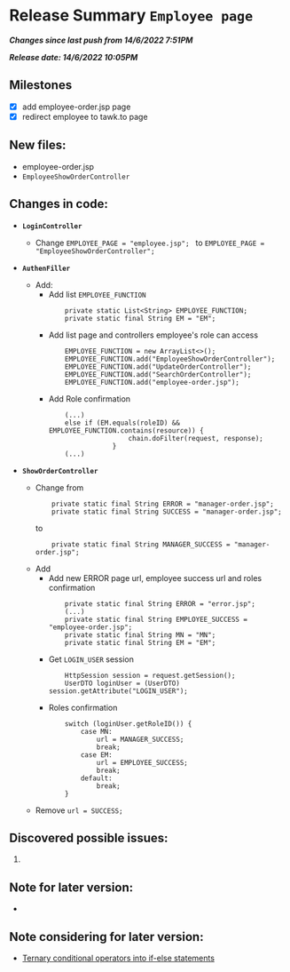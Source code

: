 

# Release Summary `Employee page`
***Changes since last push from 14/6/2022 7:51PM***

***Release date: 14/6/2022 10:05PM***

## Milestones
- [x] add employee-order.jsp page
- [x] redirect employee to tawk.to page

## New files:
- employee-order.jsp
- `EmployeeShowOrderController`

## Changes in code:
- **`LoginController`**
    - Change `EMPLOYEE_PAGE = "employee.jsp"; ` to `EMPLOYEE_PAGE = "EmployeeShowOrderController";`

- **`AuthenFiller`**
    - Add:
        - Add list `EMPLOYEE_FUNCTION`
            ```
                private static List<String> EMPLOYEE_FUNCTION;
                private static final String EM = "EM";
            ```
        - Add list page and controllers employee's role can access
            ```
                EMPLOYEE_FUNCTION = new ArrayList<>();
                EMPLOYEE_FUNCTION.add("EmployeeShowOrderController");
                EMPLOYEE_FUNCTION.add("UpdateOrderController");
                EMPLOYEE_FUNCTION.add("SearchOrderController");
                EMPLOYEE_FUNCTION.add("employee-order.jsp");
            ```
        - Add Role confirmation
            ```
                (...)
                else if (EM.equals(roleID) && EMPLOYEE_FUNCTION.contains(resource)) {
                                chain.doFilter(request, response);
                            }
                (...)           
            ```

- **`ShowOrderController`**
    - Change from
        ```
            private static final String ERROR = "manager-order.jsp";
            private static final String SUCCESS = "manager-order.jsp";
        ```
        to
        ```
            private static final String MANAGER_SUCCESS = "manager-order.jsp";
        ```
    - Add 
        - Add new ERROR page url, employee success url and roles confirmation
            ```
                private static final String ERROR = "error.jsp";
                (...)
                private static final String EMPLOYEE_SUCCESS = "employee-order.jsp";
                private static final String MN = "MN";
                private static final String EM = "EM";
            ```
        - Get `LOGIN_USER` session
            ```
                HttpSession session = request.getSession();
                UserDTO loginUser = (UserDTO) session.getAttribute("LOGIN_USER");
            ```
        - Roles confirmation
            ```
                switch (loginUser.getRoleID()) {
                    case MN:
                        url = MANAGER_SUCCESS;
                        break;
                    case EM:
                        url = EMPLOYEE_SUCCESS;
                        break;
                    default:
                        break;
                }
            ```
    - Remove `url = SUCCESS;`



## Discovered possible issues:
 1. 

## Note for later version:
- 



## Note considering for later version:
- [Ternary conditional operators into if-else statements](https://converter.website-dev.eu/)

